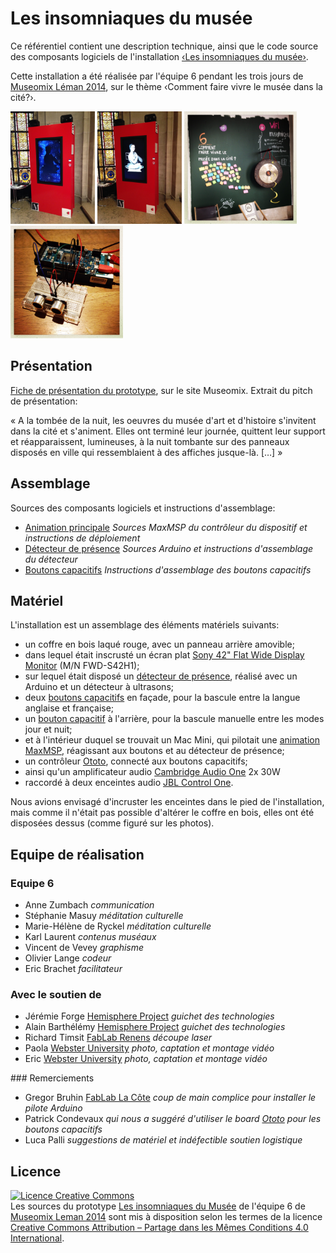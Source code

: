 # Les insomniaques du musée

Ce référentiel contient une description technique, ainsi que le code source des composants logiciels de l'installation [‹Les insomniaques du musée›](http://www.museomix.org/prototypes/les-insomniaquesdumusee/).

Cette installation a été réalisée par l'équipe 6 pendant les trois jours de [Museomix Léman 2014](http://leman.museomix.ch/), sur le thème ‹Comment faire vivre le musée dans la cité?›.

<img src="images/IMG_2373.JPG" height="180"/> <img src="images/IMG_2370.JPG" height="180"/> <img src="images/IMG_6057 23.JPG" height="180"/> <img src="images/IMG_6250.JPG" height="180"/>

## Présentation

[Fiche de présentation du prototype](http://www.museomix.org/prototypes/les-insomniaquesdumusee/), sur le site Museomix. Extrait du pitch de présentation: 

« A la tombée de la nuit, les oeuvres du musée d'art et d'histoire s'invitent dans la cité et s'animent. Elles ont terminé leur journée, quittent leur support et réapparaissent, lumineuses, à la nuit tombante sur des panneaux disposés en ville qui ressemblaient à des affiches jusque-là. \[…\] »

## Assemblage

Sources des composants logiciels et instructions d'assemblage:

* [Animation principale](code/animation) _Sources MaxMSP du contrôleur du dispositif et instructions de déploiement_
* [Détecteur de présence](code/detecteur-presence) _Sources Arduino et instructions d'assemblage du détecteur_
* [Boutons capacitifs](code/boutons-capacitifs) _Instructions d'assemblage des boutons capacitifs_

## Matériel

L'installation est un assemblage des éléments matériels suivants:

* un coffre en bois laqué rouge, avec un panneau arrière amovible;
* dans lequel était inscrusté un écran plat [Sony 42" Flat Wide Display Monitor](http://www.sony.fr/pro/product/professional-displays-public-displays/fwd-s42h1/) (M/N FWD-S42H1);
* sur lequel était disposé un [détecteur de présence](code/detecteur-presence), réalisé avec un Arduino et un détecteur à ultrasons;
* deux [boutons capacitifs](code/boutons-capacitifs) en façade, pour la bascule entre la langue anglaise et française;
* un [bouton capacitif](code/boutons-capacitifs) à l'arrière, pour la bascule manuelle entre les modes jour et nuit;
* et à l'intérieur duquel se trouvait un Mac Mini, qui pilotait une [animation MaxMSP](code/animation), réagissant aux boutons et au détecteur de présence;
* un contrôleur [Ototo](http://www.ototo.fm/products), connecté aux boutons capacitifs;
* ainsi qu'un amplificateur audio [Cambridge Audio One](http://www.cambridgeaudio.com/node/1828) 2x 30W
* raccordé à deux enceintes audio [JBL Control One](http://fr.jbl.com/jbl_product_detail_de/control-one.html).

Nous avions envisagé d'incruster les enceintes dans le pied de l'installation, mais comme il n'était pas possible d'altérer le coffre en bois, elles ont été disposées dessus (comme figuré sur les photos).
 
## Equipe de réalisation

### Equipe 6

* Anne Zumbach _communication_
* Stéphanie Masuy _méditation culturelle_
* Marie-Hélène de Ryckel _méditation culturelle_
* Karl Laurent _contenus muséaux_
* Vincent de Vevey _graphisme_
* Olivier Lange _codeur_
* Eric Brachet _facilitateur_

### Avec le soutien de

* Jérémie Forge [Hemisphere Project](http://www.hemisphere-project.com) _guichet des technologies_
* Alain Barthélémy [Hemisphere Project](http://www.hemisphere-project.com) _guichet des technologies_
* Richard Timsit [FabLab Renens](http://www.fablab-chene20.ch/) _découpe laser_
* Paola [Webster University](http://www.webster.ch) _photo, captation et montage vidéo_
* Eric [Webster University](http://www.webster.ch) _photo, captation et montage vidéo_

### Remerciements

* Gregor Bruhin [FabLab La Côte](http://www.fablab-lacote.ch) _coup de main complice pour installer le pilote Arduino_
* Patrick Condevaux _qui nous a suggéré d'utiliser le board [Ototo](https://www.kickstarter.com/projects/905018498/ototo-make-music-from-anything) pour les boutons capacitifs_
* Luca Palli _suggestions de matériel et indéfectible soutien logistique_

## Licence

<a rel="license" href="http://creativecommons.org/licenses/by-sa/4.0/"><img alt="Licence Creative Commons" style="border-width:0" src="https://i.creativecommons.org/l/by-sa/4.0/88x31.png" /></a><br />Les sources du prototype [Les insomniaques du Musée](http://www.museomix.org/prototypes/les-insomniaquesdumusee/) de l'équipe 6 de [Museomix Leman 2014](http://www.museomix.org/localisation/geneve-2014/) sont mis à disposition selon les termes de la licence [Creative Commons Attribution – Partage dans les Mêmes Conditions 4.0 International](http://creativecommons.org/licenses/by-sa/4.0/).
